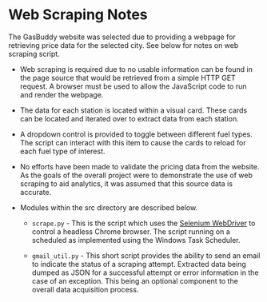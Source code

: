 # Web Scraping Notes

The GasBuddy website was selected due to providing a webpage for retrieving price data for the selected city.  See below for notes on web scraping script.

- Web scraping is required due to no usable information can be found in the page source that would be retrieved from a simple HTTP GET request.  A browser must be used to allow the JavaScript code to run and render the webpage.  

- The data for each station is located within a visual card.  These cards can be located and iterated over to extract data from each station.

- A dropdown control is provided to toggle between different fuel types.  The script can interact with this item to cause the cards to reload for each fuel type of interest.

- No efforts have been made to validate the pricing data from the website.  As the goals of the overall project were to demonstrate the use of web scraping to aid analytics, it was assumed that this source data is accurate.

- Modules within the src directory are described below.
    - `scrape.py` - This is the script which uses the [Selenium WebDriver](https://www.selenium.dev/documentation/webdriver/) to control a headless Chrome browser.  The script running on a scheduled as implemented using the Windows Task Scheduler.
    
    - `gmail_util.py` - This short script provides the ability to send an email to indicate the status of a scraping attempt.  Extracted data being dumped as JSON for a successful attempt or error information in the case of an exception.  This being an optional component to the overall data acquisition process.